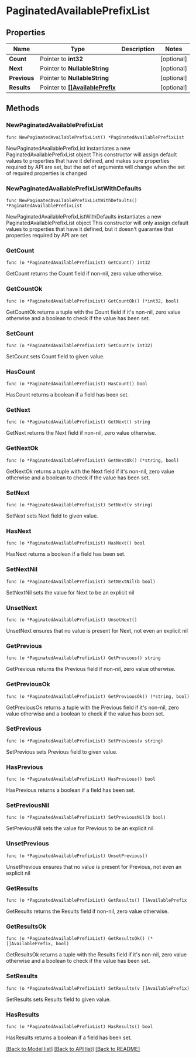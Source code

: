 # PaginatedAvailablePrefixList

## Properties

Name | Type | Description | Notes
------------ | ------------- | ------------- | -------------
**Count** | Pointer to **int32** |  | [optional] 
**Next** | Pointer to **NullableString** |  | [optional] 
**Previous** | Pointer to **NullableString** |  | [optional] 
**Results** | Pointer to [**[]AvailablePrefix**](AvailablePrefix.md) |  | [optional] 

## Methods

### NewPaginatedAvailablePrefixList

`func NewPaginatedAvailablePrefixList() *PaginatedAvailablePrefixList`

NewPaginatedAvailablePrefixList instantiates a new PaginatedAvailablePrefixList object
This constructor will assign default values to properties that have it defined,
and makes sure properties required by API are set, but the set of arguments
will change when the set of required properties is changed

### NewPaginatedAvailablePrefixListWithDefaults

`func NewPaginatedAvailablePrefixListWithDefaults() *PaginatedAvailablePrefixList`

NewPaginatedAvailablePrefixListWithDefaults instantiates a new PaginatedAvailablePrefixList object
This constructor will only assign default values to properties that have it defined,
but it doesn't guarantee that properties required by API are set

### GetCount

`func (o *PaginatedAvailablePrefixList) GetCount() int32`

GetCount returns the Count field if non-nil, zero value otherwise.

### GetCountOk

`func (o *PaginatedAvailablePrefixList) GetCountOk() (*int32, bool)`

GetCountOk returns a tuple with the Count field if it's non-nil, zero value otherwise
and a boolean to check if the value has been set.

### SetCount

`func (o *PaginatedAvailablePrefixList) SetCount(v int32)`

SetCount sets Count field to given value.

### HasCount

`func (o *PaginatedAvailablePrefixList) HasCount() bool`

HasCount returns a boolean if a field has been set.

### GetNext

`func (o *PaginatedAvailablePrefixList) GetNext() string`

GetNext returns the Next field if non-nil, zero value otherwise.

### GetNextOk

`func (o *PaginatedAvailablePrefixList) GetNextOk() (*string, bool)`

GetNextOk returns a tuple with the Next field if it's non-nil, zero value otherwise
and a boolean to check if the value has been set.

### SetNext

`func (o *PaginatedAvailablePrefixList) SetNext(v string)`

SetNext sets Next field to given value.

### HasNext

`func (o *PaginatedAvailablePrefixList) HasNext() bool`

HasNext returns a boolean if a field has been set.

### SetNextNil

`func (o *PaginatedAvailablePrefixList) SetNextNil(b bool)`

 SetNextNil sets the value for Next to be an explicit nil

### UnsetNext
`func (o *PaginatedAvailablePrefixList) UnsetNext()`

UnsetNext ensures that no value is present for Next, not even an explicit nil
### GetPrevious

`func (o *PaginatedAvailablePrefixList) GetPrevious() string`

GetPrevious returns the Previous field if non-nil, zero value otherwise.

### GetPreviousOk

`func (o *PaginatedAvailablePrefixList) GetPreviousOk() (*string, bool)`

GetPreviousOk returns a tuple with the Previous field if it's non-nil, zero value otherwise
and a boolean to check if the value has been set.

### SetPrevious

`func (o *PaginatedAvailablePrefixList) SetPrevious(v string)`

SetPrevious sets Previous field to given value.

### HasPrevious

`func (o *PaginatedAvailablePrefixList) HasPrevious() bool`

HasPrevious returns a boolean if a field has been set.

### SetPreviousNil

`func (o *PaginatedAvailablePrefixList) SetPreviousNil(b bool)`

 SetPreviousNil sets the value for Previous to be an explicit nil

### UnsetPrevious
`func (o *PaginatedAvailablePrefixList) UnsetPrevious()`

UnsetPrevious ensures that no value is present for Previous, not even an explicit nil
### GetResults

`func (o *PaginatedAvailablePrefixList) GetResults() []AvailablePrefix`

GetResults returns the Results field if non-nil, zero value otherwise.

### GetResultsOk

`func (o *PaginatedAvailablePrefixList) GetResultsOk() (*[]AvailablePrefix, bool)`

GetResultsOk returns a tuple with the Results field if it's non-nil, zero value otherwise
and a boolean to check if the value has been set.

### SetResults

`func (o *PaginatedAvailablePrefixList) SetResults(v []AvailablePrefix)`

SetResults sets Results field to given value.

### HasResults

`func (o *PaginatedAvailablePrefixList) HasResults() bool`

HasResults returns a boolean if a field has been set.


[[Back to Model list]](../README.md#documentation-for-models) [[Back to API list]](../README.md#documentation-for-api-endpoints) [[Back to README]](../README.md)


